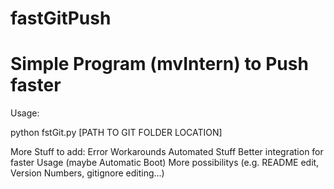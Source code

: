 # fastGitPush


<h1>Simple Program (mvIntern) to Push faster</h1>

Usage:

python fstGit.py [PATH TO GIT FOLDER LOCATION]

More Stuff to add:
Error Workarounds
Automated Stuff
Better integration for faster Usage (maybe Automatic Boot)
More possibilitys (e.g. README edit, Version Numbers, gitignore editing...)
